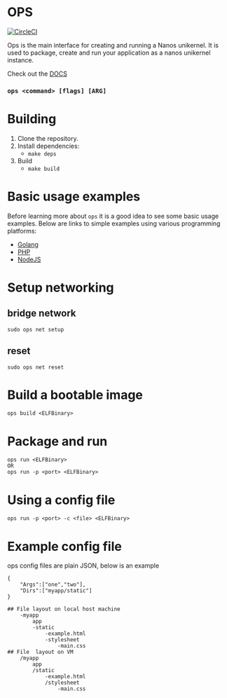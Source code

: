 # OPS

[![CircleCI](https://circleci.com/gh/nanovms/ops.svg?style=svg)](https://circleci.com/gh/nanovms/ops)

Ops is the main interface for creating and running a Nanos unikernel. It is used to 
package, create and run your application as a nanos unikernel instance.

Check out the [DOCS](https://nanovms.gitbook.io/ops/)

### `ops <command> [flags] [ARG]`
# Building
1. Clone the repository.
2. Install dependencies:
    - `make deps`
3. Build 
    - `make build`
    
# Basic usage examples

Before learning more about `ops` it is a good idea to see some basic usage
examples. Below are links to simple examples using various programming platforms:

* [Golang](https://nanovms.gitbook.io/ops/basic_usage#running-golang-hello-world)
* [PHP](https://nanovms.gitbook.io/ops/basic_usage#running-php-hello-world)
* [NodeJS](https://nanovms.gitbook.io/ops/basic_usage#running-a-nodejs-script)

# Setup networking

## bridge network 
`sudo ops net setup` 

## reset
`sudo ops net reset`

# Build a bootable image
`ops build <ELFBinary>`

# Package and run
    ops run <ELFBinary>
    OR
    ops run -p <port> <ELFBinary>

# Using a config file
    ops run -p <port> -c <file> <ELFBinary>

# Example config file

ops config files are plain JSON, below is an example 

    {
        "Args":["one","two"],
        "Dirs":["myapp/static"]
    }

    ## File layout on local host machine 
        -myapp
            app
            -static
                -example.html
                -stylesheet 
                    -main.css
    ## File  layout on VM
        /myapp
            app
            /static
                -example.html
                /stylesheet
                    -main.css
